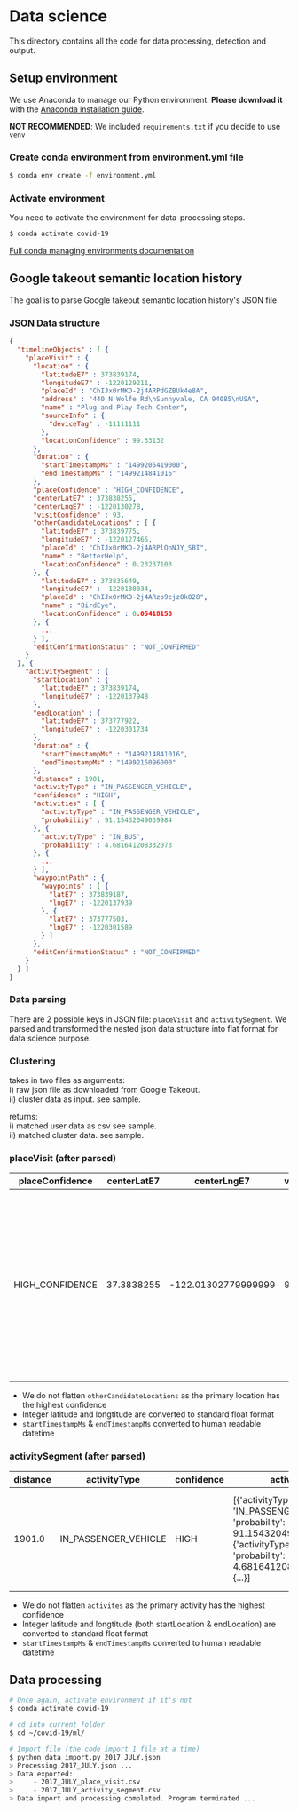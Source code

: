 # Data science

This directory contains all the code for data processing, detection and output.


## Setup environment

We use Anaconda to manage our Python environment. **Please download it** with the [Anaconda installation guide](https://docs.anaconda.com/anaconda/install/).

**NOT RECOMMENDED**: We included `requirements.txt` if you decide to use `venv`

### Create conda environment from environment.yml file

```bash
$ conda env create -f environment.yml
```

### Activate environment

You need to activate the environment for data-processing steps.

```bash
$ conda activate covid-19
```

[Full conda managing environments documentation](https://docs.conda.io/projects/conda/en/latest/user-guide/tasks/manage-environments.html#removing-an-environment)


## Google takeout semantic location history 

The goal is to parse Google takeout semantic location history's JSON file

### JSON Data structure
```json
{
  "timelineObjects" : [ {
    "placeVisit" : {
      "location" : {
        "latitudeE7" : 373839174,
        "longitudeE7" : -1220129211,
        "placeId" : "ChIJx0rMKD-2j4ARPdGZBUk4e8A",
        "address" : "440 N Wolfe Rd\nSunnyvale, CA 94085\nUSA",
        "name" : "Plug and Play Tech Center",
        "sourceInfo" : {
          "deviceTag" : -11111111
        },
        "locationConfidence" : 99.33132
      },
      "duration" : {
        "startTimestampMs" : "1499205419000",
        "endTimestampMs" : "1499214841016"
      },
      "placeConfidence" : "HIGH_CONFIDENCE",
      "centerLatE7" : 373838255,
      "centerLngE7" : -1220130278,
      "visitConfidence" : 93,
      "otherCandidateLocations" : [ {
        "latitudeE7" : 373839775,
        "longitudeE7" : -1220127465,
        "placeId" : "ChIJx0rMKD-2j4ARPlQnNJY_SBI",
        "name" : "BetterHelp",
        "locationConfidence" : 0.23237103
      }, {
        "latitudeE7" : 373835649,
        "longitudeE7" : -1220130034,
        "placeId" : "ChIJx0rMKD-2j4ARzo9cjz0kO28",
        "name" : "BirdEye",
        "locationConfidence" : 0.05418158
      }, {
        ...
      } ],
      "editConfirmationStatus" : "NOT_CONFIRMED"
    }
  }, {
    "activitySegment" : {
      "startLocation" : {
        "latitudeE7" : 373839174,
        "longitudeE7" : -1220137948
      },
      "endLocation" : {
        "latitudeE7" : 373777922,
        "longitudeE7" : -1220301734
      },
      "duration" : {
        "startTimestampMs" : "1499214841016",
        "endTimestampMs" : "1499215096000"
      },
      "distance" : 1901,
      "activityType" : "IN_PASSENGER_VEHICLE",
      "confidence" : "HIGH",
      "activities" : [ {
        "activityType" : "IN_PASSENGER_VEHICLE",
        "probability" : 91.15432049039984
      }, {
        "activityType" : "IN_BUS",
        "probability" : 4.681641208332073
      }, {
        ...
      } ],
      "waypointPath" : {
        "waypoints" : [ {
          "latE7" : 373839187,
          "lngE7" : -1220137939
        }, {
          "latE7" : 373777503,
          "lngE7" : -1220301589
        } ]
      },
      "editConfirmationStatus" : "NOT_CONFIRMED"
    }
  } ]
}
```

### Data parsing

There are 2 possible keys in JSON file: `placeVisit` and `activitySegment`. We parsed and transformed the nested json data structure into flat format for data science purpose.

### Clustering

takes in two files as arguments:  
i) raw json file as downloaded from Google Takeout.  
ii) cluster data as input. see sample.  

returns:  
i) matched user data as csv see sample.  
ii) matched cluster data. see sample.  


### placeVisit (after parsed)

| placeConfidence | centerLatE7 | centerLngE7 | visitConfidence | otherCandidateLocations | editConfirmationStatus | childVisits | simplifiedRawPath | latitudeE7 | longitudeE7 | placeId | address | name | sourceInfo | locationConfidence | semanticType | startTimestampMs | endTimestampMs |
| --- | --- | --- | --- | --- | --- | --- | --- | --- | --- | --- | --- | --- | --- | --- | --- | --- | --- |
| HIGH_CONFIDENCE | 37.3838255 | -122.01302779999999 | 93 | [{'latitudeE7': 373839775, 'longitudeE7': -1220127465, 'placeId': 'ChIJx0rMKD-2j4ARPlQnNJY_SBI', 'name': 'BetterHelp', 'locationConfidence': 0.23237103}, {'latitudeE7': 373835649, 'longitudeE7': -1220130034, 'placeId': 'ChIJx0rMKD-2j4ARzo9cjz0kO28', 'name': 'BirdEye', 'locationConfidence': 0.05418158}, {...}] | NOT_CONFIRMED |  |  | 37.3839174 | -122.0129211 | ChIJx0rMKD-2j4ARPdGZBUk4e8A | "440 N Wolfe Rd Sunnyvale, CA 94085 USA" | Plug and Play Tech Center | {'deviceTag': -11111111} | 99.33132 |  | 2017-07-04 21:56:59.000 | 2017-07-05 00:34:01.016 |

- We do not flatten `otherCandidateLocations` as the primary location has the highest confidence
- Integer latitude and longtitude are converted to standard float format
- `startTimestampMs` & `endTimestampMs` converted to human readable datetime

### activitySegment (after parsed)

| distance | activityType | confidence | activities | waypointPath | editConfirmationStatus | transitPath | simplifiedRawPath | startLocationlatitudeE7 | startLocationlongitudeE7 | startLocationplaceId | startLocationaddress | startLocationname | startLocationlocationConfidence | startLocationsourceInfo | endLocationlatitudeE7 | endLocationlongitudeE7 | endLocationplaceId | endLocationaddress | endLocationname | endLocationlocationConfidence | startTimestampMs | endTimestampMs |
| --- | --- | --- | --- | --- | --- | --- | --- | --- | --- | --- | --- | --- | --- | --- | --- | --- | --- | --- | --- | --- | --- | --- |
| 1901.0 | IN_PASSENGER_VEHICLE | HIGH | [{'activityType': 'IN_PASSENGER_VEHICLE', 'probability': 91.15432049039984}, {'activityType': 'IN_BUS', 'probability': 4.681641208332073}, {...}] | {'waypoints': [{'latE7': 373839187, 'lngE7': -1220137939}, {'latE7': 373777503, 'lngE7': -1220301589}]} | NOT_CONFIRMED |  |  | 37.3839174 | -122.0137948 |  |  |  |  |  | 37.3777922 | -122.0301734 |  |  |  |  | 2017-07-05 00:34:01.016 | 2017-07-05 00:38:16.000 |

- We do not flatten `activites` as the primary activity has the highest confidence
- Integer latitude and longtitude (both startLocation & endLocation) are converted to standard float format
- `startTimestampMs` & `endTimestampMs` converted to human readable datetime

## Data processing

```bash
# Once again, activate environment if it's not
$ conda activate covid-19

# cd into current folder
$ cd ~/covid-19/ml/

# Import file (the code import 1 file at a time)
$ python data_import.py 2017_JULY.json
> Processing 2017_JULY.json ...
> Data exported:
>     - 2017_JULY_place_visit.csv
>     - 2017_JULY_activity_segment.csv
> Data import and processing completed. Program terminated ...
```
